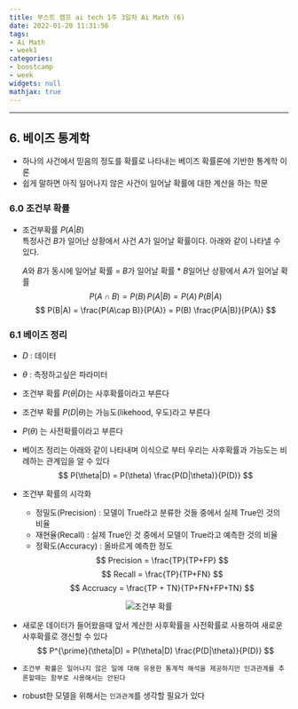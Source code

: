 ```yaml
---
title: 부스트 캠프 ai tech 1주 3일차 Ai Math (6)
date: 2022-01-20 11:31:56
tags:
- Ai Math
- week1
categories:
- boostcamp
- week
widgets: null
mathjax: true
---
```

***
## 6. 베이즈 통계학
* 하나의 사건에서 믿음의 정도를 확률로 나타내는 베이즈 확률론에 기반한 통계학 이론
* 쉽게 말하면 아직 일어나지 않은 사건이 일어날 확률에 대한 계산을 하는 학문

### 6.0 조건부 확률
* 조건부확률 $P(A|B)$  
  특정사건 $B$가 일어난 상황에서 사건 $A$가 일어날 확률이다. 아래와 같이 나타낼 수 있다.  

  $A$와 $B$가 동시에 일어날 확률 = $B$가 일어날 확률 * $B$일어난 상황에서 $A$가 일어날 확률
$$
P(A\cap B) = P(B)\, P(A|B) = P(A)\, P(B|A)
$$
$$
P(B|A) = \frac{P(A\cap B)}{P(A)} = P(B) \frac{P(A|B)}{P(A)}
$$

### 6.1 베이즈 정리
* $D$ : 데이터
* $\theta$ : 측정하고싶은 파라미터
* 조건부 확률 $P(\theta|D)$는 사후확률이라고 부른다
* 조건부 확률 $P(D|\theta)$는 가능도(likehood, 우도)라고 부른다
* $P(\theta)$ 는 사전확률이라고 부른다
* 베이즈 정리는 아래와 같이 나타내며 이식으로 부터 우리는 사후확률과 가능도는 비례하는 관계임을 알 수 있다
$$
P(\theta|D) = P(\theta) \frac{P(D|\theta)}{P(D)}
$$

* 조건부 확률의 시각화  
  * 정밀도(Precision) : 모델이 True라고 분류한 것들 중에서 실제 True인 것의 비율
  * 재현율(Recall) : 실제 True인 것 중에서 모델이 True라고 예측한 것의 비율
  * 정확도(Accuracy) : 올바르게 예측한 정도
$$
Precision = \frac{TP}{TP+FP}
$$
$$
Recall = \frac{TP}{TP+FN}
$$
$$
Accruacy = \frac{TP + TN}{TP+FN+FP+TN}
$$

<center>

![조건부 확률](/img/BT.PNG)

</center>

* 새로운 데이터가 들어왔을때 앞서 계산한 사후확률을 사전확률로 사용하여 새로운 사후확률로 갱신할 수 있다
$$
P^{\prime}(\theta|D) = P(\theta|D) \frac{P(D|\theta)}{P(D)}
$$

* `조건부 확률은 일어나지 않은 일에 대해 유용한 통계적 해석을 제공하지만 인과관계를 추론할때는 함부로 사용해서는 안된다`
* robust한 모델을 위해서는 `인과관계`를 생각할 필요가 있다